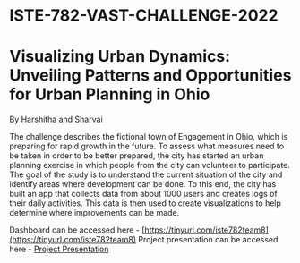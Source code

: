 # ISTE-782-VAST-CHALLENGE-2022
# Visualizing Urban Dynamics: Unveiling Patterns and Opportunities for Urban Planning in Ohio
By Harshitha and Sharvai


The challenge describes the fictional town of Engagement in Ohio, which is preparing for rapid growth in the future. To assess what measures need to be taken in order to be better prepared, the city has started an urban planning exercise in which people from the city can volunteer to participate.
The goal of the study is to understand the current situation of the city and identify areas where development can be done. To this end, the city has built an app that collects data from about 1000 users and creates logs of their daily activities. This data is then used to create visualizations to help determine where improvements can be made.

Dashboard can be accessed here - [https://tinyurl.com/iste782team8](https://tinyurl.com/iste782team8)
Project presentation can be accessed here - [Project Presentation](https://www.youtube.com/watch?v=VH7v4NI6tjY&ab_channel=SharvaiPatil)


